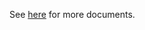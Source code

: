 See [here](https://github.com/kcl-lang/modules/blob/main/.integration/artifacthub/k8s/1.23/docs/README.md) for more documents.
